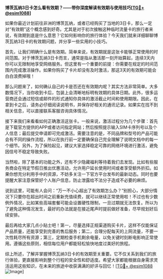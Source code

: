 **博茨瓦纳3日卡怎么看有效期？——带你深度解读有效期与使用技巧[[TG💪+ @esim1088](https://t.me/s/esim1088)]**

如果你最近计划前往非洲的博茨瓦纳，或者已经购买了当地的3日卡，那么一定对“有效期”这个概念感到好奇。尤其是对于初次接触这种临时流量卡的旅行者来说，有效期到底是什么意思？它如何影响你的旅行体验？今天我们就来详细聊聊博茨瓦纳3日卡的有效期问题，并分享一些实用的小技巧。

首先，让我们明确什么是有效期。简单来说，有效期就是这张卡能够正常使用的时间范围。对于博茨瓦纳3日卡而言，通常是指从激活那一刻开始算起，连续3天内你可以无限制地享受网络服务。但这里有一个重要的前提：你需要在规定的时间范围内完成激活操作。如果你购买了卡片却没有及时激活，那这3天的有效期可能会白白浪费掉哦！

那么问题来了，如何确认自己的卡是否还在有效期内呢？其实方法非常简单。大多数情况下，当你收到卡后，包装上会清晰地标明有效期的具体日期。此外，很多运营商还会通过短信或邮件的形式通知你具体的激活截止时间和使用期限。因此，在拿到卡之后，请务必仔细阅读说明书，并保存好相关的通讯记录。如果实在找不到相关信息，可以直接联系客服咨询具体情况。

接下来我们来看看如何正确激活这张卡。一般来说，激活过程分为几个步骤：首先是下载官方提供的APP或者访问指定网站；然后按照提示输入SIM卡序列号以及个人信息；最后提交申请即可完成激活。需要注意的是，不同品牌和型号的产品可能会有不同的操作流程，所以在执行前一定要确保自己完全理解了说明文档中的每一个细节。另外，为了保险起见，建议大家选择稳定可靠的网络环境进行激活，避免因信号不稳定导致失败。

当然啦，除了基本的功能之外，还有不少隐藏福利等待着我们去发现。比如有些服务商会在特定节假日推出优惠活动，允许用户延长使用时间或者享受额外折扣。如果你想充分利用手中的资源，不妨多关注一下官方平台发布的最新动态。同时也要提醒大家注意保管好个人账户信息，防止泄露给不法分子造成不必要的麻烦。

说到这里，可能有人会问：“万一不小心超出了有效期怎么办？”别担心，大部分情况下只要你在超出时间之前重新充值续费，就可以继续正常使用啦！不过也有少数例外情况，比如某些高端套餐可能会设置硬性限制，一旦过期就无法恢复。所以为了避免这种情况发生，最好的办法就是在接近尾声时提前做好准备，尽早规划好后续安排。

最后再给大家几点小贴士吧！第一，尽量选择正规渠道购买卡片，这样不仅能保证产品质量，还能享受到完善的售后服务；第二，合理分配每天的上网流量，不要一次性耗尽所有资源；第三，定期检查手机剩余电量，以免关键时刻断电影响正常使用。遵循这些原则，相信每位用户都能轻松愉快地度过美好的旅程。

综上所述，了解并掌握博茨瓦纳3日卡的有效期至关重要。它不仅关系到我们的旅行体验，更直接影响到整个行程的安全性和舒适度。希望大家都能根据自身需求灵活运用这些知识，在未来的旅途中收获满满的好评与回忆！[[TG💪+ @esim1088](https://t.me/s/esim1088) ![Image](https://i.postimg.cc/4NQfJmqS/Snipaste-2025-05-13-00-14-12.png)]